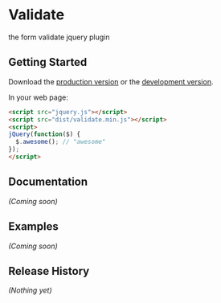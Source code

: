 # Validate

the form validate jquery plugin

## Getting Started
Download the [production version][min] or the [development version][max].

[min]: https://raw.github.com/jessiehan/form-validate/master/dist/validate.min.js
[max]: https://raw.github.com/jessiehan/form-validate/master/dist/validate.js

In your web page:

```html
<script src="jquery.js"></script>
<script src="dist/validate.min.js"></script>
<script>
jQuery(function($) {
  $.awesome(); // "awesome"
});
</script>
```

## Documentation
_(Coming soon)_

## Examples
_(Coming soon)_

## Release History
_(Nothing yet)_

